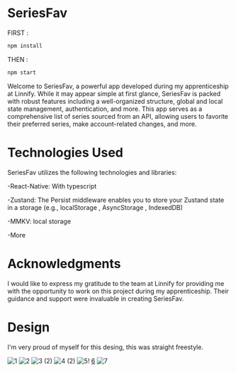 # SeriesFav

FIRST :
```bash
npm install
```

THEN :

```bash
npm start
```

Welcome to SeriesFav, a powerful app developed during my apprenticeship at Linnify. While it may appear simple at first glance, SeriesFav is packed with robust features including a well-organized structure, global and local state management, authentication, and more. This app serves as a comprehensive list of series sourced from an API, allowing users to favorite their preferred series, make account-related changes, and more.

# Technologies Used
SeriesFav utilizes the following technologies and libraries:

-React-Native: With typescript

-Zustand: The Persist middleware enables you to store your Zustand state in a storage (e.g., localStorage , AsyncStorage , IndexedDB)

-MMKV: local storage

-More

# Acknowledgments
I would like to express my gratitude to the team at Linnify for providing me with the opportunity to work on this project during my apprenticeship. Their guidance and support were invaluable in creating SeriesFav.

# Design
I'm very proud of myself for this desing, this was straight freestyle.


![1](https://github.com/filipcsibi/seriesfav/assets/117035025/98c71024-a27c-4c91-b436-000d4e322014)
![2](https://github.com/filipcsibi/seriesfav/assets/117035025/fc79cc2b-3245-4a04-99b2-328a60060182)
![3 (2)](https://github.com/filipcsibi/seriesfav/assets/117035025/644daf38-9c0f-4050-98b1-4dc25d4593be)
![4 (2)](https://github.com/filipcsibi/seriesfav/assets/117035025/a05a5893-4fcf-461f-bde2-2ff215912dca)
![5](https://github.com/filipcsibi/seriesfav/assets/117035025/55e9281e-29e6-4824-9a44-41140494b710)!
[6](https://github.com/filipcsibi/seriesfav/assets/117035025/e4e09069-118e-4afc-8ce4-8f4957f9f10d)
![7](https://github.com/filipcsibi/seriesfav/assets/117035025/35dad136-1c78-48bc-8b68-6723a57bed88)
